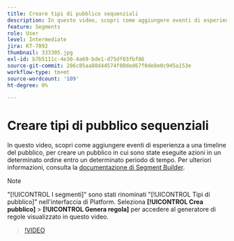 ```yaml
---
title: Creare tipi di pubblico sequenziali
description: In questo video, scopri come aggiungere eventi di esperienza a una timeline del pubblico, per creare un pubblico in cui sono state eseguite azioni in un determinato ordine entro un determinato periodo di tempo.
feature: Segments
role: User
level: Intermediate
jira: KT-7892
thumbnail: 333305.jpg
exl-id: b7b5111c-4e30-4a69-bde1-d75df03fbf86
source-git-commit: 286c85aa88d44574f00ded67f0de8e0c945a153e
workflow-type: tm+mt
source-wordcount: '109'
ht-degree: 0%

---
```


# Creare tipi di pubblico sequenziali

In questo video, scopri come aggiungere eventi di esperienza a una timeline del pubblico, per creare un pubblico in cui sono state eseguite azioni in un determinato ordine entro un determinato periodo di tempo. Per ulteriori informazioni, consulta la [documentazione di Segment Builder](https://experienceleague.adobe.com/docs/experience-platform/segmentation/ui/segment-builder.html?lang=it).

>[!NOTE]
>
> &quot;[!UICONTROL I segmenti]&quot; sono stati rinominati &quot;[!UICONTROL Tipi di pubblico]&quot; nell&#39;interfaccia di Platform. Seleziona **[!UICONTROL Crea pubblico]** > **[!UICONTROL Genera regola]** per accedere al generatore di regole visualizzato in questo video.

>[!VIDEO](https://video.tv.adobe.com/v/333305/?learn=on&enablevpops)

